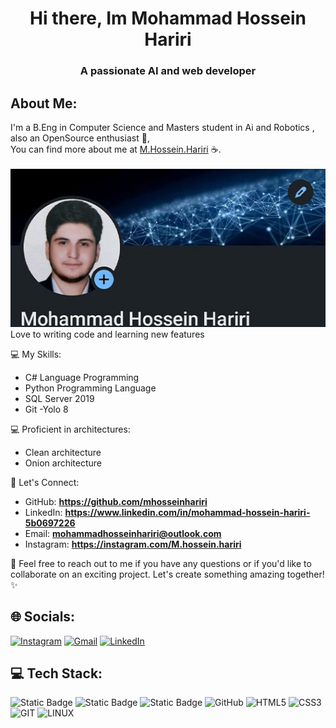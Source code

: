 <h1 align="center">Hi there, Im Mohammad Hossein Hariri</h1>
<h3 align="center">A passionate AI and web developer</h3>

## About Me:

I'm a B.Eng in Computer Science and Masters student in Ai and Robotics , also an OpenSource enthusiast 💎,  <br>
You can find more about me at [M.Hossein.Hariri](https://instagram.com/M.Hossein.Hariri) ☕.<br><br>
![](/github-banner.jpg)<br>
Love to writing code and learning new features

💻 My Skills:

- C# Language Programming
- Python Programming Language
- SQL Server 2019
- Git
-Yolo 8

💻 Proficient in architectures: 
- Clean architecture
- Onion architecture


🔗 Let's Connect:

- GitHub: **https://github.com/mhosseinhariri**
- LinkedIn: **https://www.linkedin.com/in/mohammad-hossein-hariri-5b0697226**
- Email: **mohammadhosseinhariri@outlook.com**
- Instagram: **https://instagram.com/M.hossein.hariri**

💌 Feel free to reach out to me if you have any questions or if you'd like to collaborate on an exciting project. Let's create something amazing together! ✨

## 🌐 Socials:

[![Instagram](https://img.shields.io/badge/Instagram-E4405F.svg?logo=Instagram&logoColor=white)](https://instagram.com/M.hossein.hariri) [![Gmail](https://img.shields.io/badge/Gmail-D14836.svg?logo=gmail&logoColor=white)](mailto:mohammadhosseinhariri@outlook.com) [![LinkedIn](https://img.shields.io/badge/LinkedIn-0077B5.svg?logo=linkedin&logoColor=white)](https://www.linkedin.com/in/mohammad-hossein-hariri-5b0697226)

## 💻 Tech Stack:
![Static Badge](https://img.shields.io/badge/Asp.Net%20Core%20-%20blue?logo=dotnet) ![Static Badge](https://img.shields.io/badge/C%20sharp%20Programming%20Language%20-%20darkviolet?logo=csharp) ![Static Badge](https://img.shields.io/badge/python%20Programming%20Language%20-%20green?logo=python&logoColor=%23000&logoSize=amg)
![GitHub](https://img.shields.io/badge/GitHub-121011.svg?style=flat&logo=github&logoColor=white)
![HTML5](https://img.shields.io/badge/HTML-E34F26.svg?style=flat&logo=html5&logoColor=white)
![CSS3](https://img.shields.io/badge/CSS-1572B6.svg?style=flat&logo=css3&logoColor=white)
![GIT](https://img.shields.io/badge/Git-fc6d26?style=flat&logo=git&logoColor=white)
![LINUX](https://img.shields.io/badge/Linux-FCC624?style=flat&logo=linux&logoColor=black)
